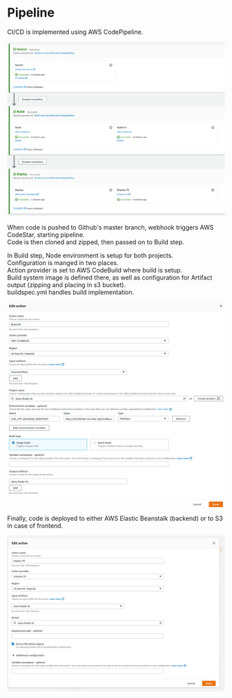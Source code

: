 # Pipeline

CI/CD is implemented using AWS CodePipeline.

![Pipeline](./pipeline.png)

When code is pushed to Github's master branch, webhook triggers AWS CodeStar, starting pipeline.  
Code is then cloned and zipped, then passed on to Build step.

In Build step, Node environment is setup for both projects.  
Configuration is manged in two places.  
Action provider is set to AWS CodeBuild where build is setup.  
Build system image is defined there, as well as configuration for Artifact output (zipping and placing in s3 bucket).  
buildspec.yml handles build implementation.

![Build](./pipeline-build-fe.png)

Finally, code is deployed to either AWS Elastic Beanstalk (backend) or to S3 in case of frontend.

![Deploy](./pipeline-deploy.png)
